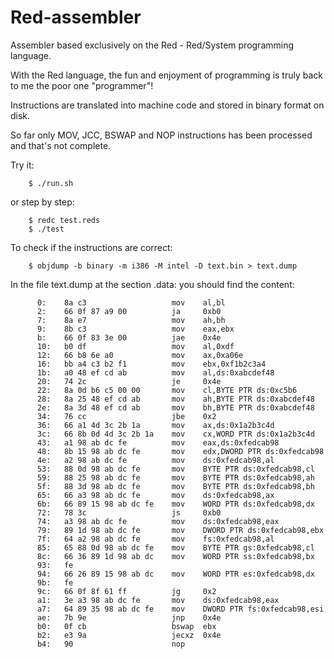 # Red-assembler
Assembler based exclusively on the Red - Red/System programming language.

With the Red language, the fun and enjoyment of programming is truly back to me the poor one "programmer"! 

Instructions are translated into machine code and stored in binary format on disk.

So far only MOV, JCC, BSWAP and NOP instructions has been processed and that's not complete.

Try it:

        $ ./run.sh
or step by step:

        $ redc test.reds
        $ ./test
To check if the instructions are correct:

        $ objdump -b binary -m i386 -M intel -D text.bin > text.dump

In the file text.dump at the section .data: you should find the content:

          0:	8a c3                	mov    al,bl
          2:	66 0f 87 a9 00       	ja     0xb0
          7:	8a e7                	mov    ah,bh
          9:	8b c3                	mov    eax,ebx
          b:	66 0f 83 3e 00       	jae    0x4e
          10:	b0 df                	mov    al,0xdf
          12:	66 b8 6e a0          	mov    ax,0xa06e
          16:	bb a4 c3 b2 f1       	mov    ebx,0xf1b2c3a4
          1b:	a0 48 ef cd ab       	mov    al,ds:0xabcdef48
          20:	74 2c                	je     0x4e
          22:	8a 0d b6 c5 00 00    	mov    cl,BYTE PTR ds:0xc5b6
          28:	8a 25 48 ef cd ab    	mov    ah,BYTE PTR ds:0xabcdef48
          2e:	8a 3d 48 ef cd ab    	mov    bh,BYTE PTR ds:0xabcdef48
          34:	76 cc                	jbe    0x2
          36:	66 a1 4d 3c 2b 1a    	mov    ax,ds:0x1a2b3c4d
          3c:	66 8b 0d 4d 3c 2b 1a 	mov    cx,WORD PTR ds:0x1a2b3c4d
          43:	a1 98 ab dc fe       	mov    eax,ds:0xfedcab98
          48:	8b 15 98 ab dc fe    	mov    edx,DWORD PTR ds:0xfedcab98
          4e:	a2 98 ab dc fe       	mov    ds:0xfedcab98,al
          53:	88 0d 98 ab dc fe    	mov    BYTE PTR ds:0xfedcab98,cl
          59:	88 25 98 ab dc fe    	mov    BYTE PTR ds:0xfedcab98,ah
          5f:	88 3d 98 ab dc fe    	mov    BYTE PTR ds:0xfedcab98,bh
          65:	66 a3 98 ab dc fe    	mov    ds:0xfedcab98,ax
          6b:	66 89 15 98 ab dc fe 	mov    WORD PTR ds:0xfedcab98,dx
          72:	78 3c                	js     0xb0
          74:	a3 98 ab dc fe       	mov    ds:0xfedcab98,eax
          79:	89 1d 98 ab dc fe    	mov    DWORD PTR ds:0xfedcab98,ebx
          7f:	64 a2 98 ab dc fe    	mov    fs:0xfedcab98,al
          85:	65 88 0d 98 ab dc fe 	mov    BYTE PTR gs:0xfedcab98,cl
          8c:	66 36 89 1d 98 ab dc 	mov    WORD PTR ss:0xfedcab98,bx
          93:	fe 
          94:	66 26 89 15 98 ab dc 	mov    WORD PTR es:0xfedcab98,dx
          9b:	fe 
          9c:	66 0f 8f 61 ff       	jg     0x2
          a1:	3e a3 98 ab dc fe    	mov    ds:0xfedcab98,eax
          a7:	64 89 35 98 ab dc fe 	mov    DWORD PTR fs:0xfedcab98,esi
          ae:	7b 9e                	jnp    0x4e
          b0:	0f cb                	bswap  ebx
          b2:	e3 9a                	jecxz  0x4e
          b4:	90                   	nop